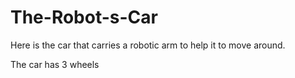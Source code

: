# The-Robot-s-Car
Here is the car that carries a robotic arm to help it to move around.

The car has 3 wheels
